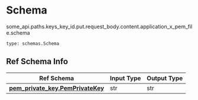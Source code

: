 # Schema
some_api.paths.keys_key_id.put.request_body.content.application_x_pem_file.schema
```
type: schemas.Schema
```

## Ref Schema Info
Ref Schema | Input Type | Output Type
---------- | ---------- | -----------
[**pem_private_key.PemPrivateKey**](../../../../../../components/schema/pem_private_key.md) | str | str

